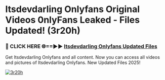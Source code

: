 # Itsdevdarling Onlyfans Original Videos 0nlyFans Leaked - Files Updated! (3r20h)

<h3>🔴 CLICK HERE 🌐==►► <a href="https://tinyurl.com/ehrbuxhb" rel="nofollow">Itsdevdarling Onlyfans Updated Files</a></h3>

Get Itsdevdarling Onlyfans and all content. Now you can access all videos and pictures of Itsdevdarling Onlyfans. New Updated Files 2025!

[![3r20h](https://i.imgur.com/lVYEuWS.gif)](https://tinyurl.com/ehrbuxhb)
